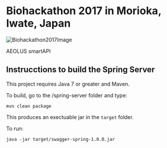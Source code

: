 # Biohackathon 2017 in Morioka, Iwate, Japan
![Biohackathon2017Image](http://2017.biohackathon.org/bh17-logo.png)

AEOLUS smartAPI

## Instrucctions to build the Spring Server

This project requires Java 7 or greater and Maven.

To build, go to the /spring-server folder and type:

```
mvn clean package
```

This produces an exectuable jar in the `target` folder.

To run:

```
java -jar target/swagger-spring-1.0.0.jar
